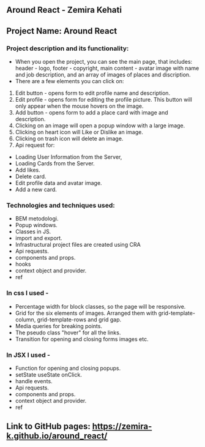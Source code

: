 ## Around React - Zemira Kehati

## Project Name: Around React

### Project description and its functionality:

- When you open the project, you can see the main page, that includes: header - logo, footer - copyright, main content - avatar image with name and job description, and an array of images of places and discription.
- There are a few elements you can click on:

1. Edit button - opens form to edit profile name and description.
2. Edit profile - opens form for editing the profile picture. This button will only appear when the mouse hovers on the image.
3. Add button - opens form to add a place card with image and description.
4. Clicking on an image will open a popup window with a large image.
5. Clicking on heart icon will Like or Dislike an image.
6. Clicking on trash icon will delete an image.
7. Api request for:

- Loading User Information from the Server,
- Loading Cards from the Server.
- Add likes.
- Delete card.
- Edit profile data and avatar image.
- Add a new card.

### Technologies and techniques used:

- BEM metodologi.
- Popup windows.
- Classes in JS.
- import and export.
- Infrastructural project files are created using CRA
- Api requests.
- components and props.
- hooks
- context object and provider.
- ref

### In css I used -

- Percentage width for block classes, so the page will be responsive.
- Grid for the six elements of images. Arranged them with grid-template-column, grid-template-rows and grid gap.
- Media queries for breaking points.
- The pseudo class "hover" for all the links.
- Transition for opening and closing forms images etc.

### In JSX I used -

- Function for opening and closing popups.
- setState useState onClick.
- handle events.
- Api requests.
- components and props.
- context object and provider.
- ref

## Link to GitHub pages: https://zemira-k.github.io/around_react/
